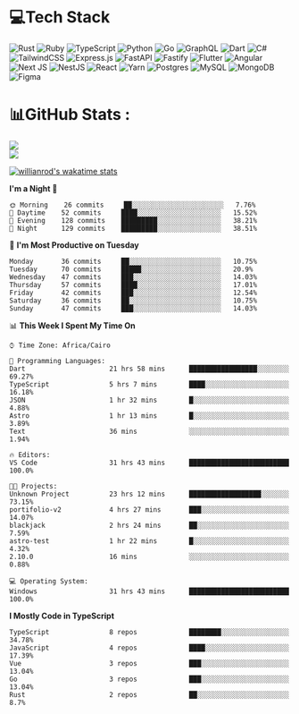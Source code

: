 # 💻Tech Stack

![Rust](https://img.shields.io/badge/rust-%23000000.svg?style=for-the-badge&logo=rust&logoColor=white) ![Ruby](https://img.shields.io/badge/ruby-%23CC342D.svg?style=for-the-badge&logo=ruby&logoColor=white) ![TypeScript](https://img.shields.io/badge/typescript-%23007ACC.svg?style=for-the-badge&logo=typescript&logoColor=white) ![Python](https://img.shields.io/badge/python-3670A0?style=for-the-badge&logo=python&logoColor=ffdd54) ![Go](https://img.shields.io/badge/go-%2300ADD8.svg?style=for-the-badge&logo=go&logoColor=white) ![GraphQL](https://img.shields.io/badge/-GraphQL-E10098?style=for-the-badge&logo=graphql&logoColor=white) ![Dart](https://img.shields.io/badge/dart-%230175C2.svg?style=for-the-badge&logo=dart&logoColor=white) ![C#](https://img.shields.io/badge/c%23-%23239120.svg?style=for-the-badge&logo=c-sharp&logoColor=white) ![TailwindCSS](https://img.shields.io/badge/tailwindcss-%2338B2AC.svg?style=for-the-badge&logo=tailwind-css&logoColor=white) ![Express.js](https://img.shields.io/badge/express.js-%23404d59.svg?style=for-the-badge&logo=express&logoColor=%2361DAFB) ![FastAPI](https://img.shields.io/badge/FastAPI-005571?style=for-the-badge&logo=fastapi) ![Fastify](https://img.shields.io/badge/fastify-%23000000.svg?style=for-the-badge&logo=fastify&logoColor=white) ![Flutter](https://img.shields.io/badge/Flutter-%2302569B.svg?style=for-the-badge&logo=Flutter&logoColor=white) ![Angular](https://img.shields.io/badge/angular-%23DD0031.svg?style=for-the-badge&logo=angular&logoColor=white) ![Next JS](https://img.shields.io/badge/Next-black?style=for-the-badge&logo=next.js&logoColor=white) ![NestJS](https://img.shields.io/badge/nestjs-%23E0234E.svg?style=for-the-badge&logo=nestjs&logoColor=white) ![React](https://img.shields.io/badge/react-%2320232a.svg?style=for-the-badge&logo=react&logoColor=%2361DAFB) ![Yarn](https://img.shields.io/badge/yarn-%232C8EBB.svg?style=for-the-badge&logo=yarn&logoColor=white) ![Postgres](https://img.shields.io/badge/postgres-%23316192.svg?style=for-the-badge&logo=postgresql&logoColor=white) ![MySQL](https://img.shields.io/badge/mysql-%2300f.svg?style=for-the-badge&logo=mysql&logoColor=white) ![MongoDB](https://img.shields.io/badge/MongoDB-%234ea94b.svg?style=for-the-badge&logo=mongodb&logoColor=white)     ![Figma](https://img.shields.io/badge/figma-%23F24E1E.svg?style=for-the-badge&logo=figma&logoColor=white)

# 📊GitHub Stats :

![](https://github-readme-stats.vercel.app/api?username=joetifa2003&theme=tokyonight&hide_border=false&include_all_commits=false&count_private=false)<br/>
![](https://github-readme-streak-stats.herokuapp.com/?user=joetifa2003&theme=tokyonight&hide_border=false)<br/>

[![willianrod's wakatime stats](https://github-readme-stats.vercel.app/api/wakatime?username=joetifa2003&layout=compact)](https://github.com/anuraghazra/github-readme-stats)
<!--START_SECTION:waka-->
**I'm a Night 🦉** 

```text
🌞 Morning    26 commits     ██░░░░░░░░░░░░░░░░░░░░░░░   7.76% 
🌆 Daytime    52 commits     ████░░░░░░░░░░░░░░░░░░░░░   15.52% 
🌃 Evening    128 commits    █████████░░░░░░░░░░░░░░░░   38.21% 
🌙 Night      129 commits    █████████░░░░░░░░░░░░░░░░   38.51%

```
📅 **I'm Most Productive on Tuesday** 

```text
Monday       36 commits     ██░░░░░░░░░░░░░░░░░░░░░░░   10.75% 
Tuesday      70 commits     █████░░░░░░░░░░░░░░░░░░░░   20.9% 
Wednesday    47 commits     ███░░░░░░░░░░░░░░░░░░░░░░   14.03% 
Thursday     57 commits     ████░░░░░░░░░░░░░░░░░░░░░   17.01% 
Friday       42 commits     ███░░░░░░░░░░░░░░░░░░░░░░   12.54% 
Saturday     36 commits     ██░░░░░░░░░░░░░░░░░░░░░░░   10.75% 
Sunday       47 commits     ███░░░░░░░░░░░░░░░░░░░░░░   14.03%

```


📊 **This Week I Spent My Time On** 

```text
⌚︎ Time Zone: Africa/Cairo

💬 Programming Languages: 
Dart                     21 hrs 58 mins      █████████████████░░░░░░░░   69.27% 
TypeScript               5 hrs 7 mins        ████░░░░░░░░░░░░░░░░░░░░░   16.18% 
JSON                     1 hr 32 mins        █░░░░░░░░░░░░░░░░░░░░░░░░   4.88% 
Astro                    1 hr 13 mins        █░░░░░░░░░░░░░░░░░░░░░░░░   3.89% 
Text                     36 mins             ░░░░░░░░░░░░░░░░░░░░░░░░░   1.94%

🔥 Editors: 
VS Code                  31 hrs 43 mins      █████████████████████████   100.0%

🐱‍💻 Projects: 
Unknown Project          23 hrs 12 mins      ██████████████████░░░░░░░   73.15% 
portifolio-v2            4 hrs 27 mins       ███░░░░░░░░░░░░░░░░░░░░░░   14.07% 
blackjack                2 hrs 24 mins       ██░░░░░░░░░░░░░░░░░░░░░░░   7.59% 
astro-test               1 hr 22 mins        █░░░░░░░░░░░░░░░░░░░░░░░░   4.32% 
2.10.0                   16 mins             ░░░░░░░░░░░░░░░░░░░░░░░░░   0.88%

💻 Operating System: 
Windows                  31 hrs 43 mins      █████████████████████████   100.0%

```

**I Mostly Code in TypeScript** 

```text
TypeScript               8 repos             ████████░░░░░░░░░░░░░░░░░   34.78% 
JavaScript               4 repos             ████░░░░░░░░░░░░░░░░░░░░░   17.39% 
Vue                      3 repos             ███░░░░░░░░░░░░░░░░░░░░░░   13.04% 
Go                       3 repos             ███░░░░░░░░░░░░░░░░░░░░░░   13.04% 
Rust                     2 repos             ██░░░░░░░░░░░░░░░░░░░░░░░   8.7%

```



<!--END_SECTION:waka-->
